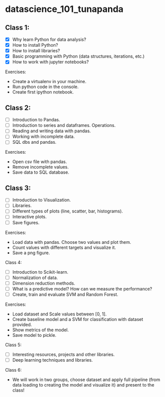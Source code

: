 # datascience_101_tunapanda

## Class 1:  

- [x] Why learn Python for data analysis?     
- [x] How to install Python?
- [x] How to install libraries?
- [x] Basic programming with Python (data structures, iterations, etc.)
- [x] How to work with jupyter notebooks?
      
Exercises:
- Create a virtualenv in your machine.
- Run python code in the console.
- Create first ipython notebook.


## Class 2:
- [ ] Introduction to Pandas.
- [ ] Introduction to series and dataframes. Operations.
- [ ] Reading and writing data with pandas.
- [ ] Working with incomplete data.
- [ ] SQL dbs and pandas.

Exercises:
- Open csv file with pandas.
- Remove incomplete values.
- Save data to SQL database.

## Class 3:
- [ ] Introduction to Visualization.
- [ ] Libraries.
- [ ] Different types of plots (line, scatter, bar, histograms).
- [ ] Interactive plots.
- [ ] Save figures.

Exercises:
- Load data with pandas. Choose two values and plot them.
- Count values with different targets and visualize it.
- Save a png figure.

Class 4:
- [ ] Introduction to Scikit-learn.
- [ ] Normalization of data.
- [ ] Dimension reduction methods.
- [ ] What is a predictive model? How can we measure the performance?
- [ ] Create, train and evaluate SVM and Random Forest.

 Exercises:
- Load dataset and Scale values between [0, 1].
- Create baseline model and a SVM for classification with dataset provided.
- Show metrics of the model.
- Save model to pickle.


Class 5:
- [ ] Interesting resources, projects and other libraries.
- [ ] Deep learning techniques and libraries.

Class 6:
- We will work in two groups, choose dataset and apply full pipeline (from data loading to creating the model and visualize it) and present to the class!
